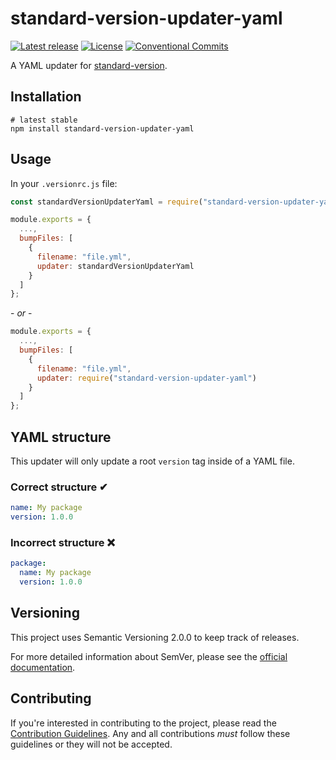 # standard-version-updater-yaml

[![Latest release](https://img.shields.io/github/v/release/coldfrontlabs/standard-version-updater-yaml?include_prereleases&style=for-the-badge)](https://github.com/coldfrontlabs/standard-version-updater-yaml/releases)
[![License](https://img.shields.io/github/license/coldfrontlabs/standard-version-updater-yaml?style=for-the-badge)](/LICENSE)
[![Conventional Commits](https://img.shields.io/badge/Conventional%20Commits-1.0.0-yellow.svg?style=for-the-badge)](https://conventionalcommits.org)

A YAML updater for [standard-version](https://github.com/conventional-changelog/standard-version).

## Installation

```shell
# latest stable
npm install standard-version-updater-yaml
```

## Usage

In your `.versionrc.js` file:

```jsx
const standardVersionUpdaterYaml = require("standard-version-updater-yaml");

module.exports = {
  ...,
  bumpFiles: [
    {
      filename: "file.yml",
      updater: standardVersionUpdaterYaml
    }
  ]
};
```

\- _or_ -

```jsx
module.exports = {
  ...,
  bumpFiles: [
    {
      filename: "file.yml",
      updater: require("standard-version-updater-yaml")
    }
  ]
};
```

## YAML structure

This updater will only update a root `version` tag inside of a YAML file.

### Correct structure ✔

```yml
name: My package
version: 1.0.0
```

### Incorrect structure ❌

```yml
package:
  name: My package
  version: 1.0.0
```

## Versioning

This project uses Semantic Versioning 2.0.0 to keep track of releases.

For more detailed information about SemVer, please see the [official documentation](https://semver.org/).

## Contributing

If you're interested in contributing to the project, please read the [Contribution Guidelines](.github/CONTRIBUTING.md). Any and all contributions _must_ follow these guidelines or they will not be accepted.
